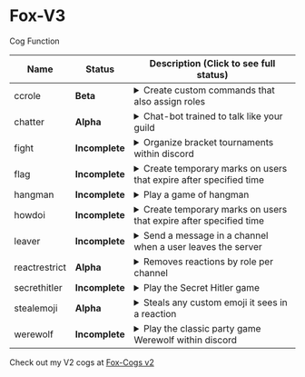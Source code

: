 # Fox-V3

Cog Function

| Name | Status | Description (Click to see full status)
| --- | --- | --- | 
| ccrole | **Beta** | <details><summary>Create custom commands that also assign roles</summary>`May have some bugs, please create an issue if you find any`</details> |
| chatter | **Alpha** | <details><summary>Chat-bot trained to talk like your guild</summary>Missing some key features, but currently functional</details> |
| fight | **Incomplete** | <details><summary>Organize bracket tournaments within discord</summary>Still in-progress, a massive project</details> |
| flag | **Incomplete** | <details><summary>Create temporary marks on users that expire after specified time</summary>Not yet ported to v3</details> |
| hangman | **Incomplete** | <details><summary>Play a game of hangman</summary>Not yet ported to v3</details> |
| howdoi | **Incomplete** | <details><summary>Create temporary marks on users that expire after specified time</summary>Not yet ported to v3</details> |
| leaver | **Incomplete** | <details><summary>Send a message in a channel when a user leaves the server</summary>Not yet ported to v3</details> |
| reactrestrict | **Alpha** | <details><summary>Removes reactions by role per channel</summary>A bit clunky, but functional</details> |
| secrethitler | **Incomplete** | <details><summary>Play the Secret Hitler game</summary>Concept, no work done yet</details> |
| stealemoji | **Alpha** | <details><summary>Steals any custom emoji it sees in a reaction</summary>Some planned upgrades for server generation</details> |
| werewolf | **Incomplete** | <details><summary>Play the classic party game Werewolf within discord</summary>Another massive project, will be fully customizable</details> |


Check out my V2 cogs at [Fox-Cogs v2](https://github.com/bobloy/Fox-Cogs)